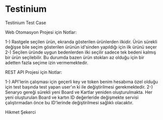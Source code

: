 # Testinium
Testinium Test Case

Web Otomasyon Projesi için Notlar:

1-) Rastgele seçilen ürün, ekranda gösterilen ürünlerden ilkidir. Ürün sürekli değişse bile seçim gösterilen ürünün id'sinden yapıldığı için ilk ürünü seçer 
2-) Seçilen üründe uygun bedenlerden ilki seçilir sadece tek bedeni kalmış bir ürün seçilebilir. Bu durumda bazen ürün stokları az olduğu için bir adetten fazla 
seçime izin vermemektedir.

REST API Projesi için Notlar:

1-) API'lerin çalışması için geçerli key ve token benim hesabıma özel olduğu için test başında test yapan user'ın ki ile değiştirilmesi gerekmektedir.
2-) Senaryo gereği sürekli yeni Board ve Kartlar yeniden oluşturulmakta. Her yeni oluşturulan Board ve kartın ID değerleride değişmekte servisi çalıştırmadan önce 
bu ID'lerinde değiştirilmesi sağlıklı olacaktır. 

Hikmet Şekerci
